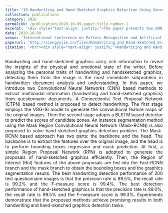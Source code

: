```yaml
---
title: "10.Handwriting and Hand-Sketched Graphics Detection Using Convolutional Neural Networks"
collection: publications
category: 2020
permalink: /publication/2020-10-09-paper-title-number-1
excerpt: '<div style="text-align: justify;">The paper presents two CNN - based methods, one using CTPN for handwriting detection and the other using Mask - RCNN for hand - sketched graphics detection, and validates their effectiveness on the SUES - 1000 database.</div>'
date: 2020-10-09
venue: 'International Conference on Pattern Recognition and Artificial Intelligence'
paperurl: 'http://xiongyujie.cn/files/Handwriting_and_Hand-Sketched_Graphics_Detection_Using_Convolutional_Neural_Networks.pdf'
citation: '<br/><div style="text-align: justify;">Handwriting and Hand-Sketched Graphics Detection Using Convolutional Neural Networks, S.-Y. Cheng, Y.-J. Xiong*, J.-Q. Zhang and Y.-C. Cao, in Proceedings of the International Conference on Pattern Recognition and Artificial Intelligence, (2020) pp. 352-362</div>'
---
```


<div style="text-align: justify;">Handwriting and hand-sketched graphics carry rich information to reveal the insights of the physical and emotional state of the writer. Before analyzing the personal traits of handwriting and handsketched graphics, detecting them from the image is the most immediate subproblem in handwritten document analysis and understanding. In this paper, we introduce two Convolutional Neural Networks (CNN) based methods to extract multimodal information (handwriting and hand-sketched graphics) from questionnaire documents. A Connectionist Text Proposal Network (CTPN) based method is proposed to detect handwriting. The first stage employs the VGG-16 model to generate the convolutional feature maps of the original images. Then the second stage adopts a BLSTM based detector to predict the scores of candidate zones. An instance segmentation method using the Mask Region Convolutional Neural Network (Mask-RCNN) is also proposed to solve hand-sketched graphics detection problem. The Mask-RCNN based approach has two parts: the backbone and the head. The backbone is to extract the features over the original image, and the head is to perform bounding boxes regression and mask prediction. At first, a simple Region Proposal Network (RPN) is adopted to generate the proposals of hand-sketched graphics efficiently. Then, the Region of Interest (RoI) features of the above proposals are fed into the Fast-RCNN branch and the mask branch to obtain the bounding boxes and the graphics segmentation results. The best handwriting detection performance of 200 test questionnaire images is that the precision rate is 99.5%, the recall rate is 99.2% and the F-measure score is 99.4%. The best detection performance of hand-sketched graphics is that the precision rate is 99.0%, the recall rate is 99.5% and the F-measure score is 99.3%. Experiments demonstrate that the proposed methods achieve promising results in both handwriting and hand-sketched graphics detection tasks.</div>

<br/>
